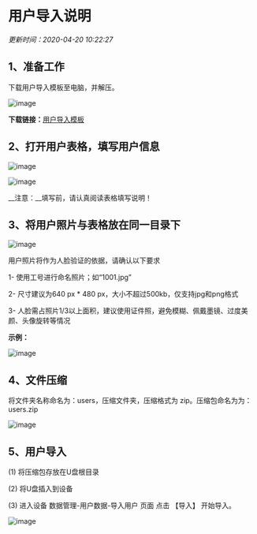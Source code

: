 # 用户导入说明

*更新时间<!-- -->：<!-- -->2020-04-20 10:22:27*


## 1、准备工作

下载用户导入模板至电脑，并解压。

![image](lango19/data/images/doc5_1.png)

__下载链接：__[用户导入模板](lango19/data/users.zip)


## 2、打开用户表格，填写用户信息

![image](lango19/data/images/doc5_2.png)

![image](lango19/data/images/doc5_3.png)

__注意：__填写前，请认真阅读表格填写说明！


## 3、将用户照片与表格放在同一目录下

![image](lango19/data/images/doc5_4.png)

用户照片将作为人脸验证的依据，请确认以下要求

1- 使用工号进行命名照片；如“1001.jpg”

2- 尺寸建议为640 px * 480 px，大小不超过500kb，仅支持jpg和png格式

3- 人脸需占照片1/3以上面积，建议使用证件照，避免模糊、佩戴墨镜、过度美颜、头像旋转等情况

__示例：__

![image](lango19/data/images/doc5_5.jpg)


## 4、文件压缩

将文件夹名称命名为：users，压缩文件夹，压缩格式为 zip。压缩包命名为为：users.zip

![image](lango19/data/images/doc5_6.png)


## 5、用户导入

(1) 将压缩包存放在U盘根目录

(2) 将U盘插入到设备

(3) 进入设备   数据管理-用户数据-导入用户 页面  点击 【导入】 开始导入。

![image](lango19/data/images/doc5_7.png)
